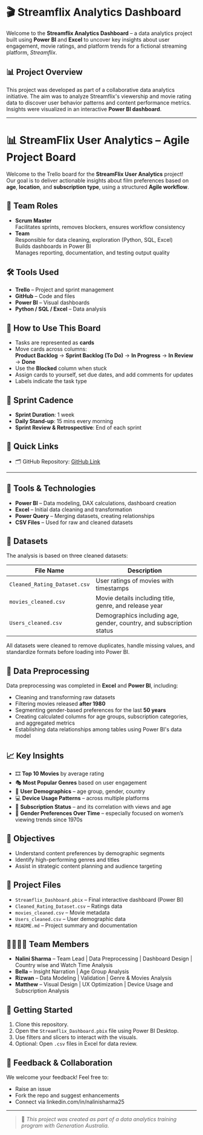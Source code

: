# 🎬 Streamflix Analytics Dashboard

Welcome to the **Streamflix Analytics Dashboard** – a data analytics project built using **Power BI** and **Excel** to uncover key insights about user engagement, movie ratings, and platform trends for a fictional streaming platform, *Streamflix*.

## 📊 Project Overview

This project was developed as part of a collaborative data analytics initiative. The aim was to analyze Streamflix's viewership and movie rating data to discover user behavior patterns and content performance metrics. Insights were visualized in an interactive **Power BI dashboard**.

---

# 📊 StreamFlix User Analytics – Agile Project Board

Welcome to the Trello board for the **StreamFlix User Analytics** project!  
Our goal is to deliver actionable insights about film preferences based on **age**, **location**, and **subscription type**, using a structured **Agile workflow**.

## 👥 Team Roles

- **Scrum Master**  
  Facilitates sprints, removes blockers, ensures workflow consistency
- **Team**  
  Responsible for data cleaning, exploration (Python, SQL, Excel)  
  Builds dashboards in Power BI  
  Manages reporting, documentation, and testing output quality

## 🛠️ Tools Used

- **Trello** – Project and sprint management  
- **GitHub** – Code and files  
- **Power BI** – Visual dashboards  
- **Python / SQL / Excel** – Data analysis

## 🚀 How to Use This Board

- Tasks are represented as **cards**
- Move cards across columns:  
  **Product Backlog** → **Sprint Backlog (To Do)** → **In Progress** → **In Review** → **Done**
- Use the **Blocked** column when stuck
- Assign cards to yourself, set due dates, and add comments for updates
- Labels indicate the task type

## 📅 Sprint Cadence

- **Sprint Duration**: 1 week  
- **Daily Stand-up**: 15 mins every morning  
- **Sprint Review & Retrospective**: End of each sprint

## 📎 Quick Links

- 🗂️ GitHub Repository: [GitHub Link](https://github.com/nalini25s/streamflix-user-analytics)

---

## 🧰 Tools & Technologies

- **Power BI** – Data modeling, DAX calculations, dashboard creation  
- **Excel** – Initial data cleaning and transformation  
- **Power Query** – Merging datasets, creating relationships  
- **CSV Files** – Used for raw and cleaned datasets

## 📁 Datasets

The analysis is based on three cleaned datasets:

| File Name | Description |
|-----------|-------------|
| `Cleaned_Rating_Dataset.csv` | User ratings of movies with timestamps |
| `movies_cleaned.csv` | Movie details including title, genre, and release year |
| `Users_cleaned.csv` | Demographics including age, gender, country, and subscription status |

All datasets were cleaned to remove duplicates, handle missing values, and standardize formats before loading into Power BI.

## 🧹 Data Preprocessing

Data preprocessing was completed in **Excel** and **Power BI**, including:
- Cleaning and transforming raw datasets
- Filtering movies released **after 1980**
- Segmenting gender-based preferences for the last **50 years**
- Creating calculated columns for age groups, subscription categories, and aggregated metrics
- Establishing data relationships among tables using Power BI's data model

## 📈 Key Insights

- 🎞️ **Top 10 Movies** by average rating
- 🎭 **Most Popular Genres** based on user engagement
- 👥 **User Demographics** – age group, gender, country
- 💻 **Device Usage Patterns** – across multiple platforms
- 🔄 **Subscription Status** – and its correlation with views and age
- 👩 **Gender Preferences Over Time** – especially focused on women’s viewing trends since 1970s

## 🎯 Objectives

- Understand content preferences by demographic segments  
- Identify high-performing genres and titles  
- Assist in strategic content planning and audience targeting

## 📎 Project Files

- `Streamflix_Dashboard.pbix` – Final interactive dashboard (Power BI)
- `Cleaned_Rating_Dataset.csv` – Ratings data
- `movies_cleaned.csv` – Movie metadata
- `Users_cleaned.csv` – User demographic data
- `README.md` – Project summary and documentation

## 👨‍👩‍👧‍👦 Team Members

- **Nalini Sharma** – Team Lead | Data Preprocessing | Dashboard Design | Country wise and Watch Time Analysis
- **Bella** – Insight Narration | Age Group Analysis  
- **Rizwan** – Data Modeling | Validation | Genre & Movies Analysis  
- **Matthew** – Visual Design | UX Optimization | Device Usage and Subscription Analysis  

## 🚀 Getting Started

1. Clone this repository.
2. Open the `Streamflix_Dashboard.pbix` file using Power BI Desktop.
3. Use filters and slicers to interact with the visuals.
4. Optional: Open `.csv` files in Excel for data review.

## 🤝 Feedback & Collaboration

We welcome your feedback! Feel free to:
- Raise an issue
- Fork the repo and suggest enhancements
- Connect via linkedin.com/in/nalinisharma25

---

> 📌 *This project was created as part of a data analytics training program with Generation Australia.*
